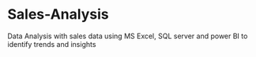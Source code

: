 # Sales-Analysis
Data Analysis with sales data using MS Excel, SQL server and power BI to identify trends and insights
